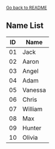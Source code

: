 <sub>[Go back to README](../../../README_en.md)</sub>


## Name List

| ID | Name |
| --- | --- |
| 01 | Jack |
| 02 | Aaron |
| 03 | Angel |
| 04 | Adam |
| 05 | Vanessa |
| 06 | Chris |
| 07 | William |
| 08 | Max |
| 09 | Hunter |
| 10 | Olivia |
